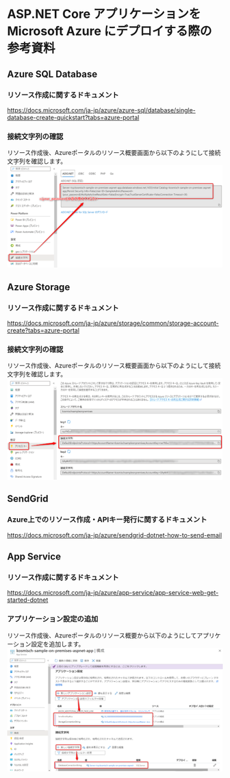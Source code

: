 # ASP.NET Core アプリケーションを Microsoft Azure にデプロイする際の参考資料
## Azure SQL Database
### リソース作成に関するドキュメント
https://docs.microsoft.com/ja-jp/azure/azure-sql/database/single-database-create-quickstart?tabs=azure-portal

### 接続文字列の確認
リソース作成後、Azureポータルのリソース概要画面から以下のようにして接続文字列を確認します。  
![connectionstring-sqldb](./img/connectionstring-sqldb.png)

## Azure Storage
### リソース作成に関するドキュメント
https://docs.microsoft.com/ja-jp/azure/storage/common/storage-account-create?tabs=azure-portal

### 接続文字列の確認
リソース作成後、Azureポータルのリソース概要画面から以下のようにして接続文字列を確認します。  
![connectionstring-storage](./img/connectionstring-storage.png)

## SendGrid
### Azure上でのリソース作成・APIキー発行に関するドキュメント
https://docs.microsoft.com/ja-jp/azure/sendgrid-dotnet-how-to-send-email

## App Service
### リソース作成に関するドキュメント
https://docs.microsoft.com/ja-jp/azure/app-service/app-service-web-get-started-dotnet

### アプリケーション設定の追加
リソース作成後、Azureポータルのリソース概要から以下のようにしてアプリケーション設定を追加します。  
![connectionstring-appservice](./img/connectionstring-appservice.png)
